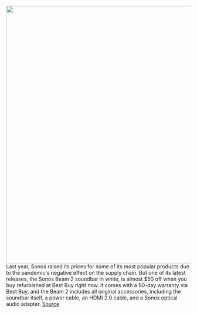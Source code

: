 <img src='https://cdn.vox-cdn.com/thumbor/nzCtDGpE3UMiKusYf0F7eNGI4PQ=/0x0:1903x1269/1200x800/filters:focal(715x617:1019x921)/cdn.vox-cdn.com/uploads/chorus_image/image/70369480/cwelch_290921_4780_5699.0.jpg' width='700px' /><br/>
Last year, Sonos raised its prices for some of its most popular products due to the pandemic's negative effect on the supply chain. But one of its latest releases, the Sonos Beam 2 soundbar in white, is almost $50 off when you buy refurbished at Best Buy right now. It comes with a 90-day warranty via Best Buy, and the Beam 2 includes all original accessories, including the soundbar itself, a power cable, an HDMI 2.0 cable, and a Sonos optical audio adapter.
<a href='https://www.theverge.com/good-deals/2022/1/10/22876165/sonos-beam-2-soundbar-amazon-echo-show-5-ps5-game-deal-sale'> Source <a/>